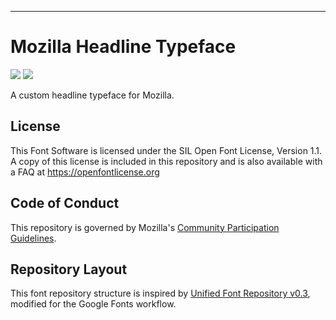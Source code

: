 ----

# Mozilla Headline Typeface

[![][Fontbakery]](https://mozilla.github.io/mozilla-headline-type.git/fontbakery/fontbakery-report.html)
[![][Universal]](https://mozilla.github.io/mozilla-headline-type.git/fontbakery/fontbakery-report.html)



[Fontbakery]: https://img.shields.io/endpoint?url=https://raw.githubusercontent.com/mozilla/mozilla-headline-type/gh-pages/badges/overall.json
[Universal]: https://img.shields.io/endpoint?url=https://raw.githubusercontent.com/mozilla/mozilla-headline-type/gh-pages/badges/UniversalProfileChecks.json

A custom headline typeface for Mozilla.

## License

This Font Software is licensed under the SIL Open Font License, Version 1.1. A copy of this license is included in this repository and is also available with a FAQ at https://openfontlicense.org

## Code of Conduct

This repository is governed by Mozilla's [Community Participation Guidelines](https://github.com/mozilla/mozilla-headline-type/blob/main/CODE_OF_CONDUCT.md).

## Repository Layout

This font repository structure is inspired by [Unified Font Repository v0.3](https://github.com/unified-font-repository/Unified-Font-Repository), modified for the Google Fonts workflow.

